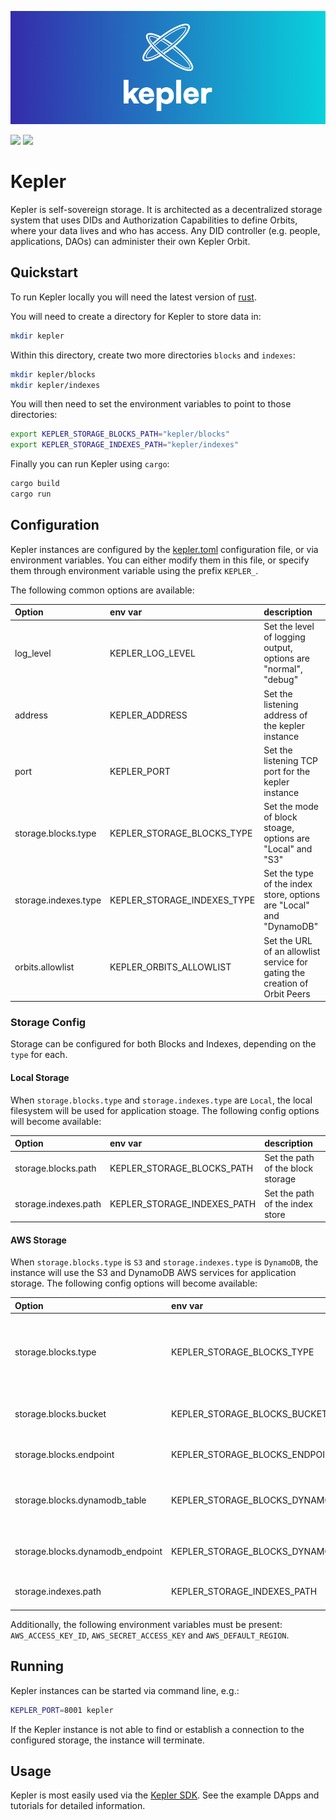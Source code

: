 ![kepler header](/docs/keplerheader.png)

[![](https://img.shields.io/badge/License-Apache--2.0-green)](https://github.com/spruceid/kepler/blob/main/LICENSE) [![](https://img.shields.io/twitter/follow/spruceid?label=Follow&style=social)](https://twitter.com/spruceid)

# Kepler

Kepler is self-sovereign storage. It is architected as a decentralized storage system that uses DIDs and Authorization Capabilities to define Orbits, where your data lives and who has access. Any DID controller (e.g. people, applications, DAOs) can administer their own Kepler Orbit.

## Quickstart

To run Kepler locally you will need the latest version of [rust](https://rustup.rs).

You will need to create a directory for Kepler to store data in:
```bash
mkdir kepler
```

Within this directory, create two more directories `blocks` and `indexes`:
```bash
mkdir kepler/blocks
mkdir kepler/indexes
```

You will then need to set the environment variables to point to those directories:
```bash
export KEPLER_STORAGE_BLOCKS_PATH="kepler/blocks"
export KEPLER_STORAGE_INDEXES_PATH="kepler/indexes"
```

Finally you can run Kepler using `cargo`:
```bash
cargo build
cargo run
```


## Configuration

Kepler instances are configured by the [kepler.toml](kepler.toml) configuration file, or via environment variables. You can either modify them in this file, or specify them through environment variable using the prefix `KEPLER_`.

The following common options are available:

| Option               | env var                     | description                                                    |
|:---------------------|:----------------------------|:---------------------------------------------------------------|
| log_level            | KEPLER_LOG_LEVEL            | Set the level of logging output, options are "normal", "debug" |
| address              | KEPLER_ADDRESS              | Set the listening address of the kepler instance               |
| port                 | KEPLER_PORT                 | Set the listening TCP port for the kepler instance             |
| storage.blocks.type  | KEPLER_STORAGE_BLOCKS_TYPE  | Set the mode of block stoage, options are "Local" and "S3"    |
| storage.indexes.type | KEPLER_STORAGE_INDEXES_TYPE | Set the type of the index store, options are "Local" and "DynamoDB" |
| orbits.allowlist     | KEPLER_ORBITS_ALLOWLIST     | Set the URL of an allowlist service for gating the creation of Orbit Peers                                                               |

### Storage Config

Storage can be configured for both Blocks and Indexes, depending on the `type` for each.

#### Local Storage

When `storage.blocks.type` and `storage.indexes.type` are `Local`, the local filesystem will be used for application stoage. The following config options will become available:

| Option               | env var                     | description                                                    |
|:---------------------|:----------------------------|:---------------------------------------------------------------|
| storage.blocks.path  | KEPLER_STORAGE_BLOCKS_PATH  | Set the path of the block storage                              |
| storage.indexes.path | KEPLER_STORAGE_INDEXES_PATH | Set the path of the index store                                |

#### AWS Storage

When `storage.blocks.type` is `S3` and `storage.indexes.type` is `DynamoDB`, the instance will use the S3 and DynamoDB AWS services for application storage. The following config options will become available:

| Option               | env var                     | description                                                    |
|:---------------------|:----------------------------|:---------------------------------------------------------------|
| storage.blocks.type  | KEPLER_STORAGE_BLOCKS_TYPE  | Set the mode of block stoage, options are "Local" and "S3"    |
| storage.blocks.bucket  | KEPLER_STORAGE_BLOCKS_BUCKET  | Set the name of the S3 bucket    |
| storage.blocks.endpoint  | KEPLER_STORAGE_BLOCKS_ENDPOINT  | Set the URL of the S3 store    |
| storage.blocks.dynamodb_table  | KEPLER_STORAGE_BLOCKS_DYNAMODB_TABLE  | Set the name of the dynamodb table |
| storage.blocks.dynamodb_endpoint  | KEPLER_STORAGE_BLOCKS_DYNAMODB_ENDPOINT  | Set the URL of the dynamodb service  |
| storage.indexes.path | KEPLER_STORAGE_INDEXES_PATH | Set the path of the index store                                |

Additionally, the following environment variables must be present: `AWS_ACCESS_KEY_ID`, `AWS_SECRET_ACCESS_KEY` and `AWS_DEFAULT_REGION`.

## Running

Kepler instances can be started via command line, e.g.:

``` sh
KEPLER_PORT=8001 kepler
```

If the Kepler instance is not able to find or establish a connection to the configured storage, the instance will terminate.

## Usage

Kepler is most easily used via the [Kepler SDK](https://github.com/spruceid/kepler-sdk). See the example DApps and tutorials for detailed information.

